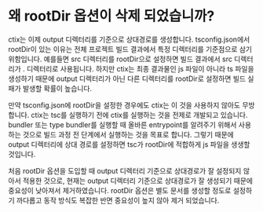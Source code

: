 # 왜 rootDir 옵션이 삭제 되었습니까?

ctix는 이제 output 디렉터리를 기준으로 상대경로를 생성합니다. tsconfig.json에서 rootDir이 있는 이유는 전체 프로젝트 빌드 결과에서 특정 디렉터리를 기준점으로 삼기 위함입니다. 예를들면 src 디렉터리를 rootDir으로 설정하면 빌드 결과에서 src 디렉터리가 . 디렉터리로 사용됩니다. 하지만 ctix는 최종 결과물인 js 파일이 아니라 ts 파일을 생성하기 때문에 output 디렉터리가 아닌 다른 디렉터리를 rootDir로 설정하면 빌드 실패가 발생할 확률이 높습니다.

만약 tsconfig.json에 rootDir을 설정한 경우에도 ctix는 이 것을 사용하지 않아도 무방합니다. ctix는 tsc를 실행하기 전에 ctix를 실행하는 것을 전제로 개발되고 있습니다. bundler 또는 type bundler를 실행할 때 올바른 entrypoint를 알려주기 위해서 사용하는 것으로 빌드 과정 전 단계에서 실행하는 것을 목표로 합니다. 그렇기 때문에 output 디렉터리에 상대 경로를 설정하면 tsc가 rootDir에 적합하게 js 파일을 생생할 것입니다.

처음 rootDir 옵션을 도입할 때 output 디렉터리 기준으로 상대경로가 잘 설정되지 않아서 적용한 것으로, 현재는 output 디렉터리 기준으로 상대경로가 잘 생성되기 때문에 중요성이 낮아져서 제거하였습니다. rootDir 옵션은 별도 문서를 생성할 정도로 설정하기 까다롭고 동작 방식도 복잡한 반면 중요성이 높지 않아 제거 되었습니다.
